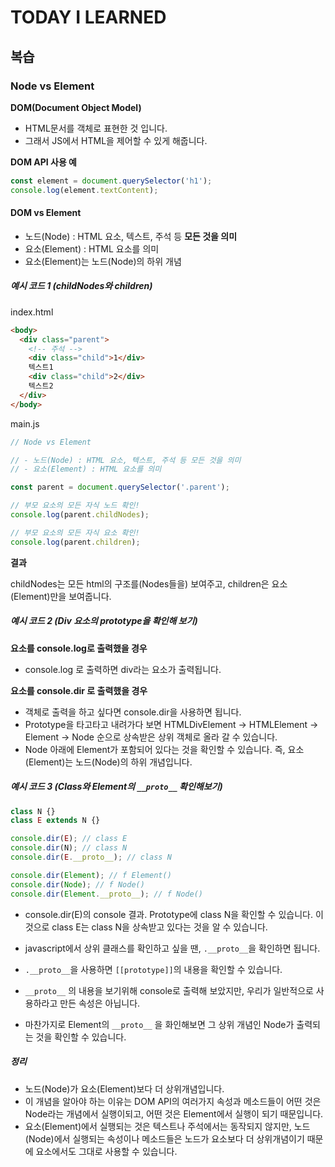 # TODAY I LEARNED

## 복습

### Node vs Element

**DOM(Document Object Model)**

- HTML문서를 객체로 표현한 것 입니다.
- 그래서 JS에서 HTML을 제어할 수 있게 해줍니다.

**DOM API 사용 예**

```javascript
const element = document.querySelector('h1');
console.log(element.textContent);
```

#### DOM vs Element

- 노드(Node) : HTML 요소, 텍스트, 주석 등 **모든 것을 의미**
- 요소(Element) : HTML 요소를 의미
- 요소(Element)는 노드(Node)의 하위 개념

##### 예시 코드 1 (childNodes와 children)

index.html

```html
<body>
  <div class="parent">
    <!-- 주석 -->
    <div class="child">1</div>
    텍스트1
    <div class="child">2</div>
    텍스트2
  </div>
</body>
```

main.js

```javascript
// Node vs Element

// - 노드(Node) : HTML 요소, 텍스트, 주석 등 모든 것을 의미
// - 요소(Element) : HTML 요소를 의미

const parent = document.querySelector('.parent');

// 부모 요소의 모든 자식 노드 확인!
console.log(parent.childNodes);

// 부모 요소의 모든 자식 요소 확인!
console.log(parent.children);
```

**결과**

childNodes는 모든 html의 구조를(Nodes들을) 보여주고, children은 요소(Element)만을 보여줍니다.

##### 예시 코드 2 (Div 요소의 prototype을 확인해 보기)

**요소를 console.log로 출력했을 경우**
- console.log 로 출력하면 div라는 요소가 출력됩니다.

**요소를 console.dir 로 출력했을 경우**
- 객체로 출력을 하고 싶다면 console.dir을 사용하면 됩니다.
- Prototype을 타고타고 내려가다 보면 HTMLDivElement -> HTMLElement -> Element -> Node 순으로 상속받은 상위 객체로 올라 갈 수 있습니다.
- Node 아래에 Element가 포함되어 있다는 것을 확인할 수 있습니다. 즉, 요소(Element)는 노드(Node)의 하위 개념입니다.

##### 예시 코드 3 (Class와 Element의 `__proto__` 확인해보기)

```javascript
class N {}
class E extends N {}

console.dir(E); // class E
console.dir(N); // class N
console.dir(E.__proto__); // class N

console.dir(Element); // f Element()
console.dir(Node); // f Node()
console.dir(Element.__proto__); // f Node()
```

- console.dir(E)의 console 결과. Prototype에 class N을 확인할 수 있습니다. 이것으로 class E는 class N을 상속받고 있다는 것을 알 수 있습니다.

- javascript에서 상위 클래스를 확인하고 싶을 땐, `.__proto__`을 확인하면 됩니다.
- `.__proto__`을 사용하면 `[[prototype]]`의 내용을 확인할 수 있습니다.
- `__proto__` 의 내용을 보기위해 console로 출력해 보았지만, 우리가 일반적으로 사용하라고 만든 속성은 아닙니다.
- 마찬가지로 Element의 `__proto__` 을 화인해보면 그 상위 개념인 Node가 출력되는 것을 확인할 수 있습니다.

##### 정리

- 노드(Node)가 요소(Element)보다 더 상위개념입니다.
- 이 개념을 알아야 하는 이유는 DOM API의 여러가지 속성과 메소드들이 어떤 것은 Node라는 개념에서 실행이되고, 어떤 것은 Element에서 실행이 되기 때문입니다.
- 요소(Element)에서 실행되는 것은 텍스트나 주석에서는 동작되지 않지만, 노드(Node)에서 실행되는 속성이나 메소드들은 노드가 요소보다 더 상위개념이기 때문에 요소에서도 그대로 사용할 수 있습니다.

